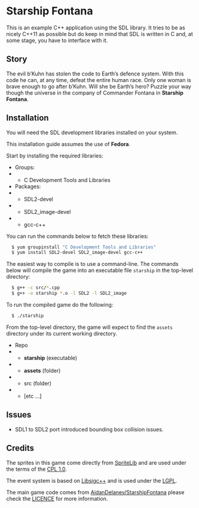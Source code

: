 # Starship Fontana #
This is an example C++ application using the SDL library.
It tries to be as nicely C++11 as possible but do keep in
mind that SDL is written in C and, at some stage, you have
to interface with it.

## Story ##
The evil b’Kuhn has stolen the code to Earth’s defence system.
With this code he can, at any time, defeat the entire human race.
Only one woman is brave enough to go after b’Kuhn. Will she be
Earth’s hero? Puzzle your way though the universe in the company
of Commander Fontana in **Starship Fontana**.

## Installation ##
You will need the SDL development libraries installed on
your system.

This installation guide assumes the use of **Fedora**.

Start by installing the required libraries:

* Groups:
* * C Development Tools and Libraries
* Packages:
* * SDL2-devel
* * SDL2_image-devel
* * gcc-c++

You can run the commands below to fetch these libraries:

```bash
  $ yum groupinstall "C Development Tools and Libraries"
  $ yum install SDL2-devel SDL2_image-devel gcc-c++
```

The easiest way to compile is to use a command-line.
The commands below will compile the game into an executable file `starship` in the
top-level directory:

```bash
  $ g++ -c src/*.cpp
  $ g++ -o starship *.o -l SDL2 -l SDL2_image
```

To run the compiled game do the following:

```bash
  $ ./starship
```
 
From the top-level directory, the game will expect to find the
`assets` directory under its current working directory.

* Repo
* * **starship** (executable)
* * **assets** (folder)
* * src (folder)
* * [etc ...]

## Issues ##
* SDL1 to SDL2 port introduced bounding box collision issues.

## Credits ##
The sprites in this game come directly from 
[SpriteLib](http://www.widgetworx.com/widgetworx/portfolio/spritelib.html) and are used
under the terms of the [CPL 1.0](http://opensource.org/licenses/cpl1.0.php).

The event system is based on [Libsigc++](http://libsigc.sourceforge.net/)
and is used under the [LGPL](http://www.gnu.org/copyleft/lgpl.html).

The main game code comes from [AidanDelaney/StarshipFontana](https://github.com/AidanDelaney/StarshipFontana) please check the [LICENCE](https://github.com/AidanDelaney/StarshipFontana/blob/master/LICENCE) for more information.